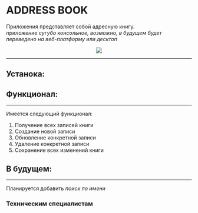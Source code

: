 # ADDRESS BOOK

Приложения представляет собой адресную книгу.<br>
*приложение сугубо консольное, возможно, в будущем будет переведено на
веб-платформу или десктоп*

<p align="center">
  <a href="#" target="_blank">
    <img src="public/demo.png">
    <br>
   
  </a>
</p>

***

## **Устанока:**

## **Функционал:**

***
Имеется следующий функционал:

1. Получение всех записей книги
2. Создание новой записи
3. Обновление конкретной записи
4. Удаление конкретной записи
5. Сохранение всех изменений книги


## **В будущем:**

***

Планируется добавить *поиск по имени*


### **Техническим специалистам**

